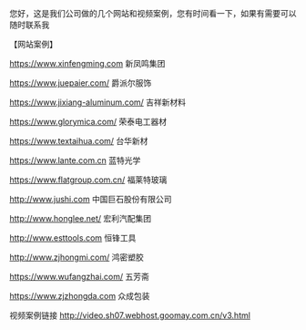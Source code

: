 您好，这是我们公司做的几个网站和视频案例，您有时间看一下，如果有需要可以随时联系我

【网站案例】

https://www.xinfengming.com 
新凤鸣集团

https://www.juepaier.com/ 
爵派尔服饰

https://www.jixiang-aluminum.com/ 
吉祥新材料

https://www.glorymica.com/ 
荣泰电工器材

https://www.textaihua.com/ 
台华新材 

https://www.lante.com.cn 
蓝特光学 

https://www.flatgroup.com.cn/ 
福莱特玻璃 

http://www.jushi.com 
中国巨石股份有限公司 

http://www.honglee.net/ 
宏利汽配集团 

http://www.esttools.com 
恒锋工具 

http://www.zjhongmi.com/ 
鸿密塑胶

https://www.wufangzhai.com/ 
五芳斋

https://www.zjzhongda.com
众成包装  

视频案例链接
http://video.sh07.webhost.goomay.com.cn/v3.html
